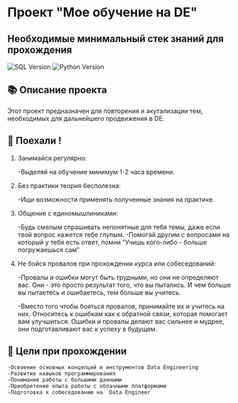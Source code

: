 
# Проект "Мое обучение на DE"

## Необходимые минимальный стек знаний для прохождения

![SQL Version](https://img.shields.io/badge/sql-3.32.3-blue)
![Python Version](https://img.shields.io/badge/python-3.8-blue)


## 📚 Описание проекта

Этот проект предназначен для повторения и акутализации тем, необходимых для дальнейшего продвижения в DE.

## 🚀 Поехали !

1. Занимайся регулярно:

    -Выделяй на обучение минимум 1-2 часа времени.
    

2. Без практики теория бесполезна:

    -Ищи возможности применять полученные знания на практике.
    

3. Общение с единомышлиниками:

    -Будь смелым спрашивать непонятные для тебя темы, даже если твой вопрос кажется тебе глупым.
    -Помогай другим с вопросами на который у тебя есть ответ, помни "Учишь кого-либо - больше погружаешься сам"
        
4. Не бойся провалов при прохождении курса или собеседований:

    -Провалы и ошибки могут быть трудными, но они не определяют вас. Они - это просто результат того, что вы пытались. И чем больше вы пытаетесь и ошибаетесь, тем больше вы учитесь.

    -Вместо того чтобы бояться провалов, принимайте их и учитесь на них. Относитесь к ошибкам как к обратной связи, которая помогает вам улучшиться. Ошибки и провалы делают вас сильнее и мудрее, они подготавливают вас к успеху в будущем.
        


## 	🥇 Цели при прохождении
 
    -Освоение основных концепций и инструментов Data Engineering
    -Развитие навыков программирования
    -Понимание работы с большими данными
    -Приобретение опыта работы с облачными платформами
    -Подготовка к собеседованию на  Data Engineer

        




